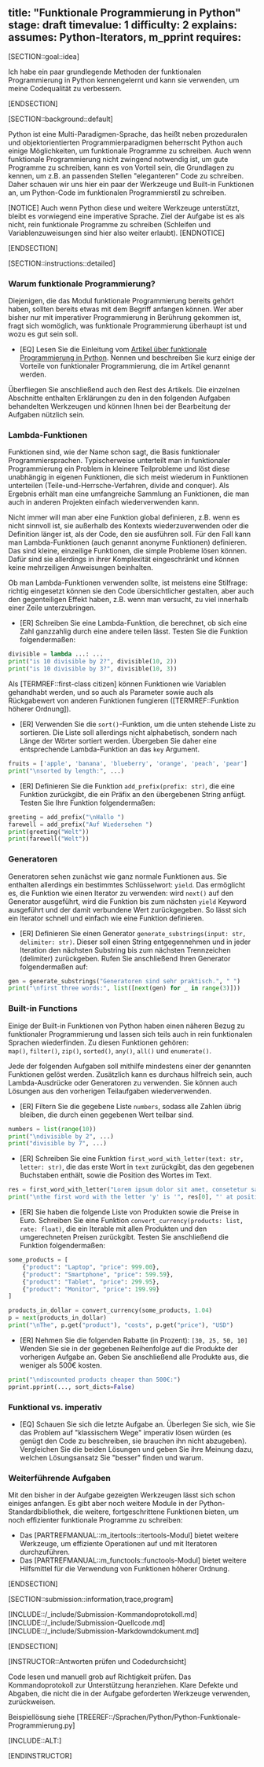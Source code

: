 title: "Funktionale Programmierung in Python"
stage: draft
timevalue: 1
difficulty: 2
explains:
assumes: Python-Iterators, m_pprint
requires:
---

[SECTION::goal::idea]

Ich habe ein paar grundlegende Methoden der funktionalen Programmierung in Python kennengelernt 
und kann sie verwenden, um meine Codequalität zu verbessern.

[ENDSECTION]

[SECTION::background::default]

Python ist eine Multi-Paradigmen-Sprache, das heißt neben prozeduralen und objektorientierten 
Programmierparadigmen beherrscht Python auch einige Möglichkeiten, um funktionale Programme zu 
schreiben.
Auch wenn funktionale Programmierung nicht zwingend notwendig ist, um gute Programme zu 
schreiben, kann es von Vorteil sein, die Grundlagen zu kennen, um z.B. an passenden 
Stellen "eleganteren" Code zu schreiben. 
Daher schauen wir uns hier ein paar der Werkzeuge und Built-in Funktionen an, um Python-Code im 
funktionalen Programmierstil zu schreiben.

[NOTICE]
Auch wenn Python diese und weitere Werkzeuge unterstützt, bleibt es vorwiegend eine 
imperative Sprache. Ziel der Aufgabe ist es als nicht, rein funktionale Programme zu schreiben 
(Schleifen und Variablenzuweisungen sind hier also weiter erlaubt).
[ENDNOTICE]

[ENDSECTION]

[SECTION::instructions::detailed]

### Warum funktionale Programmierung?

Diejenigen, die das Modul funktionale Programmierung bereits gehört haben, sollten bereits etwas 
mit dem Begriff anfangen können. 
Wer aber bisher nur mit imperativer Programmierung in Berührung gekommen ist, fragt sich 
womöglich, was funktionale Programmierung überhaupt ist und wozu es gut sein soll.

- [EQ] Lesen Sie die Einleitung vom 
  [Artikel über funktionale Programmierung in Python](https://docs.python.org/3/howto/functional.html). 
  Nennen und beschreiben Sie kurz einige der Vorteile von funktionaler Programmierung, die im 
  Artikel genannt werden.

Überfliegen Sie anschließend auch den Rest des Artikels. 
Die einzelnen Abschnitte enthalten Erklärungen zu den in den folgenden Aufgaben behandelten 
Werkzeugen und können Ihnen bei der Bearbeitung der Aufgaben nützlich sein.

### Lambda-Funktionen

Funktionen sind, wie der Name schon sagt, die Basis funktionaler Programmiersprachen. 
Typischerweise unterteilt man in funktionaler Programmierung ein Problem in kleinere 
Teilprobleme und löst diese unabhängig in eigenen Funktionen, die sich meist wiederum in 
Funktionen unterteilen (Teile-und-Herrsche-Verfahren, divide and conquer). 
Als Ergebnis erhält man eine umfangreiche Sammlung an Funktionen, die man auch in anderen 
Projekten einfach wiederverwenden kann.

Nicht immer will man aber eine Funktion global definieren, z.B. wenn es nicht sinnvoll ist, sie 
außerhalb des Kontexts wiederzuverwenden oder die Definition länger ist, als der Code, den sie 
ausführen soll.
Für den Fall kann man Lambda-Funktionen (auch genannt anonyme Funktionen) definieren. 
Das sind kleine, einzeilige Funktionen, die simple Probleme lösen können.
Dafür sind sie allerdings in ihrer Komplexität eingeschränkt und können keine 
mehrzeiligen Anweisungen beinhalten.

Ob man Lambda-Funktionen verwenden sollte, ist meistens eine Stilfrage: richtig eingesetzt können 
sie den Code übersichtlicher gestalten, aber auch den gegenteiligen Effekt haben, z.B. wenn man 
versucht, zu viel innerhalb einer Zeile unterzubringen.

- [ER] Schreiben Sie eine Lambda-Funktion, die berechnet, ob sich eine Zahl ganzzahlig durch 
  eine andere teilen lässt. Testen Sie die Funktion folgendermaßen:  
```python
divisible = lambda ...: ...
print("is 10 divisible by 2?", divisible(10, 2))
print("is 10 divisible by 3?", divisible(10, 3))
```

Als [TERMREF::first-class citizen] können Funktionen wie Variablen gehandhabt werden, und so auch
als Parameter sowie auch als Rückgabewert von anderen Funktionen fungieren 
([TERMREF::Funktion höherer Ordnung]). 

- [ER] Verwenden Sie die `sort()`-Funktion, um die unten stehende Liste zu sortieren. Die Liste 
  soll allerdings nicht alphabetisch, sondern nach Länge der Wörter sortiert werden. Übergeben Sie 
  daher eine entsprechende Lambda-Funktion an das `key` Argument.  
```python
fruits = ['apple', 'banana', 'blueberry', 'orange', 'peach', 'pear']
print("\nsorted by length:", ...)
```
- [ER] Definieren Sie die Funktion `add_prefix(prefix: str)`, die eine Funktion zurückgibt, 
  die ein Präfix an den übergebenen String anfügt. Testen Sie Ihre Funktion folgendermaßen:  
```python
greeting = add_prefix("\nHallo ")
farewell = add_prefix("Auf Wiedersehen ")
print(greeting("Welt"))
print(farewell("Welt"))
```

### Generatoren

Generatoren sehen zunächst wie ganz normale Funktionen aus. 
Sie enthalten allerdings ein bestimmtes Schlüsselwort: `yield`. 
Das ermöglicht es, die Funktion wie einen Iterator zu verwenden: wird `next()` auf den Generator 
ausgeführt, wird die Funktion bis zum nächsten `yield` Keyword ausgeführt und der damit verbundene 
Wert zurückgegeben. 
So lässt sich ein Iterator schnell und einfach wie eine Funktion definieren.

- [ER] Definieren Sie einen Generator `generate_substrings(input: str, delimiter: str)`. 
  Dieser soll einen String entgegennehmen und in jeder Iteration den nächsten Substring bis zum 
  nächsten Trennzeichen (delimiter) zurückgeben. 
  Rufen Sie anschließend Ihren Generator folgendermaßen auf:  
```python
gen = generate_substrings("Generatoren sind sehr praktisch.", " ")
print("\nfirst three words:", list([next(gen) for _ in range(3)]))
```

### Built-in Functions

Einige der Built-in Funktionen von Python haben einen näheren Bezug zu funktionaler 
Programmierung und lassen sich teils auch in rein funktionalen Sprachen wiederfinden. 
Zu diesen Funktionen gehören:  
`map()`, `filter()`, `zip()`, `sorted()`, `any()`, `all()` und `enumerate()`.

Jede der folgenden Aufgaben soll mithilfe mindestens einer der genannten Funktionen gelöst werden. 
Zusätzlich kann es durchaus hilfreich sein, auch Lambda-Ausdrücke oder Generatoren zu verwenden. 
Sie können auch Lösungen aus den vorherigen Teilaufgaben wiederverwenden.

- [ER] Filtern Sie die gegebene Liste `numbers`, sodass alle Zahlen übrig bleiben, die durch einen 
  gegebenen Wert teilbar sind.  
```python
numbers = list(range(10))
print("\ndivisible by 2", ...)
print("divisible by 7", ...)
```
- [ER] Schreiben Sie eine Funktion `first_word_with_letter(text: str, letter: str)`, die das erste 
  Wort in `text` zurückgibt, das den gegebenen Buchstaben enthält, sowie die Position des Wortes im 
  Text.  
```python
res = first_word_with_letter("Lorem ipsum dolor sit amet, consetetur sadipscing elitr, sed diam nonumy eirmod tempor invidunt ut labore.", "y")
print("\nthe first word with the letter 'y' is '", res[0], "' at position", res[1]) 
```
- [ER] Sie haben die folgende Liste von Produkten sowie die Preise in Euro. Schreiben Sie eine 
  Funktion `convert_currency(products: list, rate: float)`, die ein Iterable mit allen Produkten 
  und den umgerechneten Preisen zurückgibt.
  Testen Sie anschließend die Funktion folgendermaßen:
```python
some_products = [
    {"product": "Laptop", "price": 999.00},
    {"product": "Smartphone", "price": 599.59},
    {"product": "Tablet", "price": 299.95},
    {"product": "Monitor", "price": 199.99}
]

products_in_dollar = convert_currency(some_products, 1.04)
p = next(products_in_dollar)
print("\nThe", p.get("product"), "costs", p.get("price"), "USD")
```
- [ER] Nehmen Sie die folgenden Rabatte (in Prozent): `[30, 25, 50, 10]` 
  Wenden Sie sie in der gegebenen Reihenfolge auf die Produkte der vorherigen Aufgabe an. 
  Geben Sie anschließend alle Produkte aus, die weniger als 500€ kosten.
```python
print("\ndiscounted products cheaper than 500€:")
pprint.pprint(..., sort_dicts=False)
```

### Funktional vs. imperativ

- [EQ] Schauen Sie sich die letzte Aufgabe an. Überlegen Sie sich, wie Sie das Problem auf 
  "klassischem Wege" imperativ lösen würden (es genügt den Code zu beschreiben, sie brauchen ihn 
  nicht abzugeben). 
  Vergleichen Sie die beiden Lösungen und geben Sie ihre Meinung dazu, welchen Lösungsansatz Sie 
  "besser" finden und warum.

### Weiterführende Aufgaben

Mit den bisher in der Aufgabe gezeigten Werkzeugen lässt sich schon einiges anfangen. Es gibt 
aber noch weitere Module in der Python-Standardbibliothek, die weitere, fortgeschrittene Funktionen 
bieten, um noch effizienter funktionale Programme zu schreiben:

- Das [PARTREFMANUAL::m_itertools::itertools-Modul] bietet weitere Werkzeuge, um effiziente 
  Operationen auf und mit Iteratoren durchzuführen.
- Das [PARTREFMANUAL::m_functools::functools-Modul] bietet weitere Hilfsmittel für die 
  Verwendung von Funktionen höherer Ordnung.

[ENDSECTION]

[SECTION::submission::information,trace,program]

[INCLUDE::/_include/Submission-Kommandoprotokoll.md]
[INCLUDE::/_include/Submission-Quellcode.md]
[INCLUDE::/_include/Submission-Markdowndokument.md]

[ENDSECTION]

[INSTRUCTOR::Antworten prüfen und Codedurchsicht]

Code lesen und manuell grob auf Richtigkeit prüfen.
Das Kommandoprotokoll zur Unterstützung heranziehen.
Klare Defekte und Abgaben, die nicht die in der Aufgabe geforderten Werkzeuge verwenden,  
zurückweisen.

Beispiellösung siehe [TREEREF::/Sprachen/Python/Python-Funktionale-Programmierung.py]

[INCLUDE::ALT:]

[ENDINSTRUCTOR]
